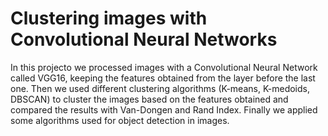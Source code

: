 # Clustering images with Convolutional Neural Networks

In this projecto we processed images with a Convolutional Neural Network called VGG16, keeping the features obtained from the layer before the last one. Then we used different clustering algorithms (K-means, K-medoids, DBSCAN) to cluster the images based on the features obtained and compared the results with Van-Dongen and Rand Index. Finally we applied some algorithms used for object detection in images.